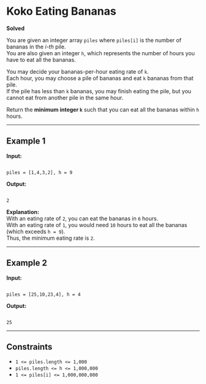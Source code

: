 # Koko Eating Bananas

**Solved**

You are given an integer array `piles` where `piles[i]` is the number of bananas in the *i-th* pile.  
You are also given an integer `h`, which represents the number of hours you have to eat all the bananas.

You may decide your bananas-per-hour eating rate of `k`.  
Each hour, you may choose a pile of bananas and eat `k` bananas from that pile.  
If the pile has less than `k` bananas, you may finish eating the pile, but you cannot eat from another pile in the same hour.

Return the **minimum integer `k`** such that you can eat all the bananas within `h` hours.

---

## Example 1

**Input:**  
```

piles = [1,4,3,2], h = 9

```

**Output:**  
```

2

```

**Explanation:**  
With an eating rate of `2`, you can eat the bananas in `6` hours.  
With an eating rate of `1`, you would need `10` hours to eat all the bananas (which exceeds `h = 9`).  
Thus, the minimum eating rate is `2`.

---

## Example 2

**Input:**  
```

piles = [25,10,23,4], h = 4

```

**Output:**  
```

25

```

---

## Constraints

- `1 <= piles.length <= 1,000`  
- `piles.length <= h <= 1,000,000`  
- `1 <= piles[i] <= 1,000,000,000`
